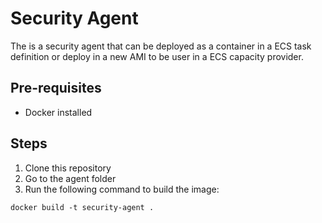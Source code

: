 # Security Agent

The is a security agent that can be deployed as a container in a ECS task definition or deploy in a new AMI to be user in a ECS capacity provider.

## Pre-requisites
- Docker installed


## Steps
1. Clone this repository
2. Go to the agent folder
3. Run the following command to build the image:
```
docker build -t security-agent .
```
